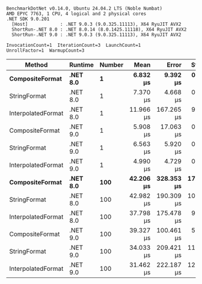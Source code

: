 ```

BenchmarkDotNet v0.14.0, Ubuntu 24.04.2 LTS (Noble Numbat)
AMD EPYC 7763, 1 CPU, 4 logical and 2 physical cores
.NET SDK 9.0.201
  [Host]            : .NET 9.0.3 (9.0.325.11113), X64 RyuJIT AVX2
  ShortRun-.NET 8.0 : .NET 8.0.14 (8.0.1425.11118), X64 RyuJIT AVX2
  ShortRun-.NET 9.0 : .NET 9.0.3 (9.0.325.11113), X64 RyuJIT AVX2

InvocationCount=1  IterationCount=3  LaunchCount=1  
UnrollFactor=1  WarmupCount=3  

```
| Method             | Runtime  | Number | Mean      | Error      | StdDev     | Median    | Min       | Max       | Allocated |
|------------------- |--------- |------- |----------:|-----------:|-----------:|----------:|----------:|----------:|----------:|
| **CompositeFormat**    | **.NET 8.0** | **1**      |  **6.832 μs** |   **9.392 μs** |  **0.5148 μs** |  **6.989 μs** |  **6.256 μs** |  **7.250 μs** |     **872 B** |
| StringFormat       | .NET 8.0 | 1      |  7.370 μs |   4.668 μs |  0.2559 μs |  7.354 μs |  7.123 μs |  7.634 μs |     896 B |
| InterpolatedFormat | .NET 8.0 | 1      | 11.966 μs | 167.265 μs |  9.1684 μs |  6.702 μs |  6.643 μs | 22.552 μs |     872 B |
| CompositeFormat    | .NET 9.0 | 1      |  5.908 μs |  17.063 μs |  0.9353 μs |  5.460 μs |  5.281 μs |  6.983 μs |     584 B |
| StringFormat       | .NET 9.0 | 1      |  6.563 μs |   5.920 μs |  0.3245 μs |  6.473 μs |  6.293 μs |  6.923 μs |     896 B |
| InterpolatedFormat | .NET 9.0 | 1      |  4.990 μs |   4.729 μs |  0.2592 μs |  5.040 μs |  4.709 μs |  5.220 μs |     872 B |
| **CompositeFormat**    | **.NET 8.0** | **100**    | **42.206 μs** | **328.353 μs** | **17.9981 μs** | **31.880 μs** | **31.749 μs** | **62.988 μs** |   **14336 B** |
| StringFormat       | .NET 8.0 | 100    | 42.982 μs | 190.309 μs | 10.4315 μs | 40.511 μs | 34.008 μs | 54.428 μs |   16736 B |
| InterpolatedFormat | .NET 8.0 | 100    | 37.798 μs | 175.478 μs |  9.6186 μs | 32.452 μs | 32.040 μs | 48.902 μs |   14336 B |
| CompositeFormat    | .NET 9.0 | 100    | 39.327 μs | 100.461 μs |  5.5066 μs | 37.320 μs | 35.106 μs | 45.556 μs |   14336 B |
| StringFormat       | .NET 9.0 | 100    | 34.033 μs | 209.421 μs | 11.4791 μs | 27.471 μs | 27.341 μs | 47.288 μs |   16736 B |
| InterpolatedFormat | .NET 9.0 | 100    | 31.462 μs | 222.187 μs | 12.1788 μs | 24.496 μs | 24.366 μs | 45.525 μs |   14048 B |
